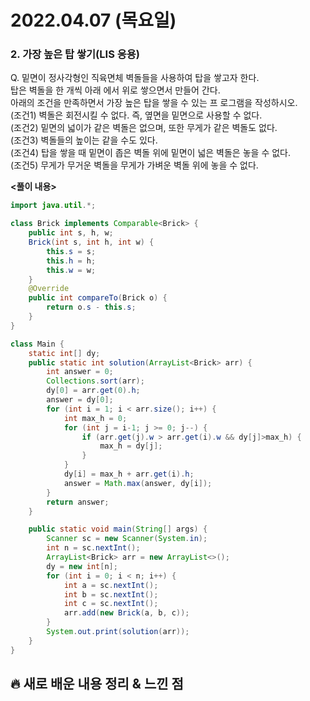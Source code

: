 # 2022.04.07 (목요일)
### **2. 가장 높은 탑 쌓기(LIS 응용)**

Q. 밑면이 정사각형인 직육면체 벽돌들을 사용하여 탑을 쌓고자 한다.   
   탑은 벽돌을 한 개씩 아래 에서 위로 쌓으면서 만들어 간다.     
   아래의 조건을 만족하면서 가장 높은 탑을 쌓을 수 있는 프 로그램을 작성하시오.   
   (조건1) 벽돌은 회전시킬 수 없다. 즉, 옆면을 밑면으로 사용할 수 없다.   
   (조건2) 밑면의 넓이가 같은 벽돌은 없으며, 또한 무게가 같은 벽돌도 없다.    
   (조건3) 벽돌들의 높이는 같을 수도 있다.   
   (조건4) 탑을 쌓을 때 밑면이 좁은 벽돌 위에 밑면이 넓은 벽돌은 놓을 수 없다.    
   (조건5) 무게가 무거운 벽돌을 무게가 가벼운 벽돌 위에 놓을 수 없다.    

**<풀이 내용>**
```java
import java.util.*;

class Brick implements Comparable<Brick> {
    public int s, h, w;
    Brick(int s, int h, int w) {
        this.s = s;
        this.h = h;
        this.w = w;
    }
    @Override
    public int compareTo(Brick o) {
        return o.s - this.s;
    }
}

class Main {
    static int[] dy;
    public static int solution(ArrayList<Brick> arr) {
        int answer = 0;
        Collections.sort(arr);
        dy[0] = arr.get(0).h;
        answer = dy[0];
        for (int i = 1; i < arr.size(); i++) {
            int max_h = 0;
            for (int j = i-1; j >= 0; j--) {
                if (arr.get(j).w > arr.get(i).w && dy[j]>max_h) {
                    max_h = dy[j];
                }
            }
            dy[i] = max_h + arr.get(i).h;
            answer = Math.max(answer, dy[i]);
        }
        return answer;
    }

    public static void main(String[] args) {
        Scanner sc = new Scanner(System.in);
        int n = sc.nextInt();
        ArrayList<Brick> arr = new ArrayList<>();
        dy = new int[n];
        for (int i = 0; i < n; i++) {
            int a = sc.nextInt();
            int b = sc.nextInt();
            int c = sc.nextInt();
            arr.add(new Brick(a, b, c));
        }
        System.out.print(solution(arr));
    }
}
```


##  **🔥 새로 배운 내용 정리 & 느낀 점**

     

